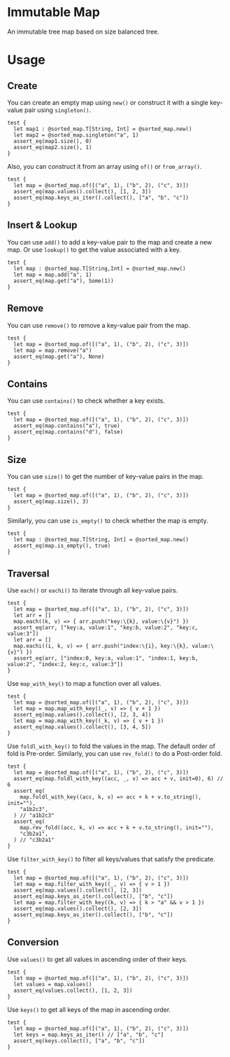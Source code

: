 # Immutable Map

An immutable tree map based on size balanced tree.

# Usage

## Create

You can create an empty map using `new()` or construct it with a single
key-value pair using `singleton()`.

```moonbit
test {
  let map1 : @sorted_map.T[String, Int] = @sorted_map.new()
  let map2 = @sorted_map.singleton("a", 1)
  assert_eq(map1.size(), 0)
  assert_eq(map2.size(), 1)
}
```

Also, you can construct it from an array using `of()` or `from_array()`.

```moonbit
test {
  let map = @sorted_map.of([("a", 1), ("b", 2), ("c", 3)])
  assert_eq(map.values().collect(), [1, 2, 3])
  assert_eq(map.keys_as_iter().collect(), ["a", "b", "c"])
}
```

## Insert & Lookup

You can use `add()` to add a key-value pair to the map and create a new map. Or
use `lookup()` to get the value associated with a key.

```moonbit
test {
  let map : @sorted_map.T[String,Int] = @sorted_map.new()
  let map = map.add("a", 1)
  assert_eq(map.get("a"), Some(1))
}
```

## Remove

You can use `remove()` to remove a key-value pair from the map.

```moonbit
test {
  let map = @sorted_map.of([("a", 1), ("b", 2), ("c", 3)])
  let map = map.remove("a")
  assert_eq(map.get("a"), None)
}
```

## Contains

You can use `contains()` to check whether a key exists.

```moonbit
test {
  let map = @sorted_map.of([("a", 1), ("b", 2), ("c", 3)])
  assert_eq(map.contains("a"), true)
  assert_eq(map.contains("d"), false)
}
```

## Size

You can use `size()` to get the number of key-value pairs in the map.

```moonbit
test {
  let map = @sorted_map.of([("a", 1), ("b", 2), ("c", 3)])
  assert_eq(map.size(), 3)
}
```

Similarly, you can use `is_empty()` to check whether the map is empty.

```moonbit
test {
  let map : @sorted_map.T[String, Int] = @sorted_map.new()
  assert_eq(map.is_empty(), true)
}
```

## Traversal

Use `each()` or `eachi()` to iterate through all key-value pairs.

```moonbit
test {
  let map = @sorted_map.of([("a", 1), ("b", 2), ("c", 3)])
  let arr = []
  map.each((k, v) => { arr.push("key:\{k}, value:\{v}") })
  assert_eq(arr, ["key:a, value:1", "key:b, value:2", "key:c, value:3"])
  let arr = []
  map.eachi((i, k, v) => { arr.push("index:\{i}, key:\{k}, value:\{v}") })
  assert_eq(arr, ["index:0, key:a, value:1", "index:1, key:b, value:2", "index:2, key:c, value:3"])
}
```

Use `map_with_key()` to map a function over all values.

```moonbit
test {
  let map = @sorted_map.of([("a", 1), ("b", 2), ("c", 3)])
  let map = map.map_with_key((_, v) => { v + 1 })
  assert_eq(map.values().collect(), [2, 3, 4])
  let map = map.map_with_key((_k, v) => { v + 1 })
  assert_eq(map.values().collect(), [3, 4, 5])
}
```

Use `foldl_with_key()` to fold the values in the map. The default order of fold
is Pre-order. Similarly, you can use `rev_fold()` to do a Post-order fold.

```moonbit
test {
  let map = @sorted_map.of([("a", 1), ("b", 2), ("c", 3)])
  assert_eq(map.foldl_with_key((acc, _, v) => acc + v, init=0), 6) // 6
  assert_eq(
    map.foldl_with_key((acc, k, v) => acc + k + v.to_string(), init=""),
    "a1b2c3",
  ) // "a1b2c3"
  assert_eq(
    map.rev_fold((acc, k, v) => acc + k + v.to_string(), init=""),
    "c3b2a1",
  ) // "c3b2a1"
}
```

Use `filter_with_key()` to filter all keys/values that satisfy the predicate.

```moonbit
test {
  let map = @sorted_map.of([("a", 1), ("b", 2), ("c", 3)])
  let map = map.filter_with_key((_, v) => { v > 1 })
  assert_eq(map.values().collect(), [2, 3])
  assert_eq(map.keys_as_iter().collect(), ["b", "c"])
  let map = map.filter_with_key((k, v) => { k > "a" && v > 1 })
  assert_eq(map.values().collect(), [2, 3])
  assert_eq(map.keys_as_iter().collect(), ["b", "c"])
}
```

## Conversion

Use `values()` to get all values in ascending order of their keys.

```moonbit
test {
  let map = @sorted_map.of([("a", 1), ("b", 2), ("c", 3)])
  let values = map.values()
  assert_eq(values.collect(), [1, 2, 3])
}
```

Use `keys()` to get all keys of the map in ascending order.

```moonbit
test {
  let map = @sorted_map.of([("a", 1), ("b", 2), ("c", 3)])
  let keys = map.keys_as_iter() // ["a", "b", "c"]
  assert_eq(keys.collect(), ["a", "b", "c"])
}
```
